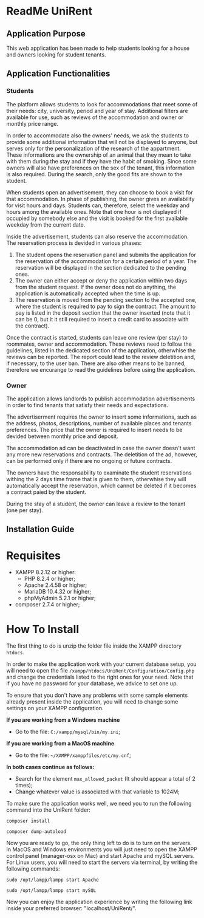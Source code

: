 # ReadMe UniRent
## Application Purpose
This web application has been made to help students looking for a house and owners looking for student tenants.
## Application Functionalities
### Students
The platform allows students to look for accommodations that meet some of their needs: city, university, period and year of stay. Additional filters are available for use, such as reviews of the accommodation and owner or monthly price range.

In order to accommodate also the owners' needs, we ask the students to provide some additional information that will not be displayed to anyone, but serves only for the personalization of the research of the appartment. These informations are the ownership of an animal that they mean to take with them during the stay and if they have the habit of smoking. Since some owners will also have preferences on the sex of the tenant, this information is also required.
During the search, only the good fits are shown to the student.

When students open an advertisement, they can choose to book a visit for that accommodation. In phase of publishing, the owner gives an availability for visit hours and days. Students can, therefore, select the weekday and hours among the available ones. Note that one hour is not displayed if occupied by somebody else and the visit is booked for the first available weekday from the current date.

Inside the advertisement, students can also reserve the accommodation. The reservation process is devided in various phases:
1. The student opens the reservation panel and submits the application for the reservation of the accommodation for a certain period of a year. The reservation will be displayed in the section dedicated to the pending ones.
2. The owner can either accept or deny the application within two days from the student request. If the owner does not do anything, the application is automatically accepted when the time is up.
3. The reservation is moved from the pending section to the accepted one, where the student is required to pay to sign the contract. The amount to pay is listed in the deposit section that the owner inserted (note that it can be 0, but it it still required to insert a credit card to associate with the contract).

Once the contract is started, students can leave one review (per stay) to roommates, owner and accommodation. These reviews need to follow the guidelines, listed in the dedicated section of the application, otherwhise the reviews can be reported. The report could lead to the review deletition and, if necessary, to the user ban. There are also other means to be banned, therefore we encurange to read the guidelines before using the application.

### Owner
The application allows landlords to publish accommodation advertisements in order to find tenants that satisfy their needs and expectations.

The advertiserment requires the owner to insert some informations, such as the address, photos, descriptions, number of available places and tenants preferences. The price that the owner is required to insert needs to be devided between monthly price and deposit.

The accommodation ad can be deactivated in case the owner doesn't want any more new reservations and contracts. The deletition of the ad, however, can be performed only if there are no ongoing or future contracts.

The owners have the responsability to examinate the student reservations withing the 2 days time frame that is given to them, otherwhise they will automatically accept the reservation, which cannot be deleted if it becomes a contract paied by the student.

During the stay of a student, the owner can leave a review to the tenant (one per stay).

## Installation Guide
# Requisites
- XAMPP 8.2.12 or higher:
  - PHP 8.2.4 or higher;
  - Apache 2.4.58 or higher;
  - MariaDB 10.4.32 or higher;
  - phpMyAdmin 5.2.1 or higher;
- composer 2.7.4 or higher;
# How To Install
The first thing to do is unzip the folder file inside the XAMPP directory `htdocs`.

In order to make the application work with your current database setup, you will need to open the file `/xampp/htdocs/UniRent/Configuration/Config.php` and change the credentials listed to the right ones for your need. Note that if you have no password for your database, we advice to set one up.

To ensure that you don't have any problems with some sample elements already present inside the application, you will need to change some settings on your XAMPP configuration.

**If you are working from a Windows machine**

- Go to the file: `C:/xampp/mysql/bin/my.ini`;

**If you are working from a MacOS machine**

- Go to the file: `~/XAMPP/xamppfiles/etc/my.cnf`;

**In both cases continue as follows:**

- Search for the element `max_allowed_packet` (It should appear a total of 2 times);
- Change whatever value is associated with that variable to 1024M;

To make sure the application works well, we need you to run the following command into the UniRent folder:

`composer install`

`composer dump-autoload`

Now you are ready to go, the only thing left to do is to turn on the servers. In MacOS and Windows environments you will just need to open the XAMPP control panel (manager-osx on Mac) and start Apache and mySQL servers. For Linux users, you will need to start the servers via terminal, by writing the following commands:

`sudo /opt/lampp/lampp start Apache`

`sudo /opt/lampp/lampp start mySQL`

Now you can enjoy the application experience by writing the following link inside your preferred browser: "localhost/UniRent/".
